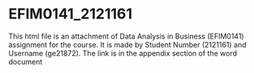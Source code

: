 # EFIM0141_2121161
This html file is an attachment of Data Analysis in Business (EFIM0141) assignment for the course.
It is made by Student Number (2121161) and Username (ge21872).
The link is in the appendix section of the word document
